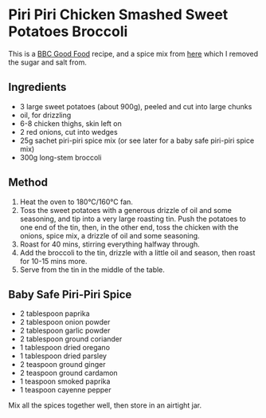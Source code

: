# Piri Piri Chicken Smashed Sweet Potatoes Broccoli #

This is a [BBC Good Food](https://www.bbcgoodfood.com/recipes/piri-piri-chicken-smashed-sweet-potatoes-broccoli) recipe, and a spice mix from [here](https://www.sprinklesandsprouts.com/peri-peri-seasoning/) which I removed the sugar and salt from.

## Ingredients ##

- 3 large sweet potatoes (about 900g), peeled and cut into large chunks
- oil, for drizzling
- 6-8 chicken thighs, skin left on
- 2 red onions, cut into wedges
- 25g sachet piri-piri spice mix (or see later for a baby safe piri-piri spice mix)
- 300g long-stem broccoli

## Method ##

1. Heat the oven to 180°C/160°C fan.
1. Toss the sweet potatoes with a generous drizzle of oil and some seasoning, and tip into a very large roasting tin. Push the potatoes to one end of the tin, then, in the other end, toss the chicken with the onions, spice mix, a drizzle of oil and some seasoning.
1. Roast for 40 mins, stirring everything halfway through.
1. Add the broccoli to the tin, drizzle with a little oil and season, then roast for 10-15 mins more.
1. Serve from the tin in the middle of the table.

## Baby Safe Piri-Piri Spice ##

- 2 tablespoon paprika
- 2 tablespoon onion powder
- 2 tablespoon garlic powder
- 2 tablespoon ground coriander
- 1 tablespoon dried oregano
- 1 tablespoon dried parsley
- 2 teaspoon ground ginger
- 2 teaspoon ground cardamon
- 1 teaspoon smoked paprika
- 1 teaspoon cayenne pepper

Mix all the spices together well, then store in an airtight jar.
